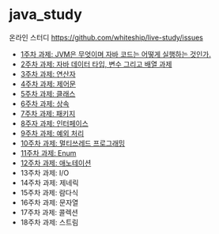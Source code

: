 # java_study

온라인 스터디 https://github.com/whiteship/live-study/issues

* [1주차 과제: JVM은 무엇이며 자바 코드는 어떻게 실행하는 것인가.](./study/1주차.md)
* [2주차 과제: 자바 데이터 타입, 변수 그리고 배열 과제](./study/2주차.md)
* [3주차 과제: 연산자](./study/3주차.md)
* [4주차 과제: 제어문](./study/4주차.md)
* [5주차 과제: 클래스](./study/5주차.md)
* [6주차 과제: 상속](./study/6주차.md)
* [7주차 과제: 패키지](./study/7주차.md)
* [8주자 과제: 인터페이스](./study/8주차.md)
* [9주차 과제: 예외 처리](./study/9주차.md)
* [10주차 과제: 멀티쓰레드 프로그래밍](./study/10주차.md)
* [11주차 과제: Enum](./study/11주차.md)
* [12주차 과제: 애노테이션](./study/12주차.md)
* 13주차 과제: I/O
* 14주차 과제: 제네릭
* 15주차 과제: 람다식
* 16주차 과제: 문자열
* 17주차 과제: 콜렉션
* 18주차 과제: 스트림

